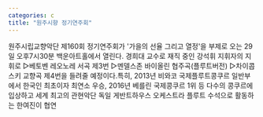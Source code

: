```yaml
---
categories: c
title: "원주시향 정기연주회"
---
```

원주시립교향악단 제160회 정기연주회가 &#39;가을의 선율 그리고 열정&#39;을 부제로 오는 29일 오후7시30분 백운아트홀에서 열린다. 경희대 교수로 재직 중인 강석휘 지휘자의 지휘로 ▷베토벤 레오노레 서곡 제3번 ▷멘델스존 바이올린 협주곡(플루트버전) ▷차이콥스키 교향곡 제4번을 들려줄 예정이다.특히, 2013년 비와코 국제플루트콩쿠르 일반부에서 한국인 최초이자 최연소 우승, 2016년 베를린 국제콩쿠르 1위 등 다수의 콩쿠르에 입상하고 세계 최고의 관현악단 독일 게반트하우스 오케스트라 플루트 수석으로 활동하는 한여진이 협연
